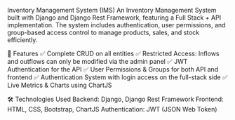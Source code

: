 Inventory Management System (IMS)
An Inventory Management System built with Django and Django Rest Framework, featuring a Full Stack + API implementation. The system includes authentication, user permissions, and group-based access control to manage products, sales, and stock efficiently.


🚀 Features
✅ Complete CRUD on all entities
✅ Restricted Access: Inflows and outflows can only be modified via the admin panel
✅ JWT Authentication for the API
✅ User Permissions & Groups for both API and frontend
✅ Authentication System with login access on the full-stack side
✅ Live Metrics & Charts using ChartJS

🛠️ Technologies Used
Backend: Django, Django Rest Framework
Frontend: HTML, CSS, Bootstrap, ChartJS
Authentication: JWT (JSON Web Token)


